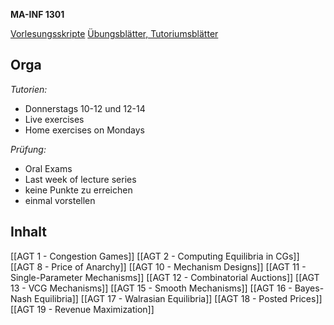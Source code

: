 **MA-INF 1301**

[Vorlesungsskripte](https://uni-bonn.sciebo.de/s/qefsquy7tJ5YNJM)
[Übungsblätter, Tutoriumsblätter](https://ecampus.uni-bonn.de/goto.php?target=crs_3652275)

## Orga

*Tutorien:*
- Donnerstags 10-12 und 12-14
- Live exercises
- Home exercises on Mondays

*Prüfung:*
- Oral Exams
- Last week of lecture series
- keine Punkte zu erreichen
- einmal vorstellen

## Inhalt

[[AGT 1 - Congestion Games]]
[[AGT 2 - Computing Equilibria in CGs]]
[[AGT 8 - Price of Anarchy]]
[[AGT 10 - Mechanism Designs]]
[[AGT 11 - Single-Parameter Mechanisms]]
[[AGT 12 - Combinatorial Auctions]]
[[AGT 13 - VCG Mechanisms]]
[[AGT 15 - Smooth Mechanisms]]
[[AGT 16 - Bayes-Nash Equilibria]]
[[AGT 17 - Walrasian Equilibria]]
[[AGT 18 - Posted Prices]]
[[AGT 19 - Revenue Maximization]]